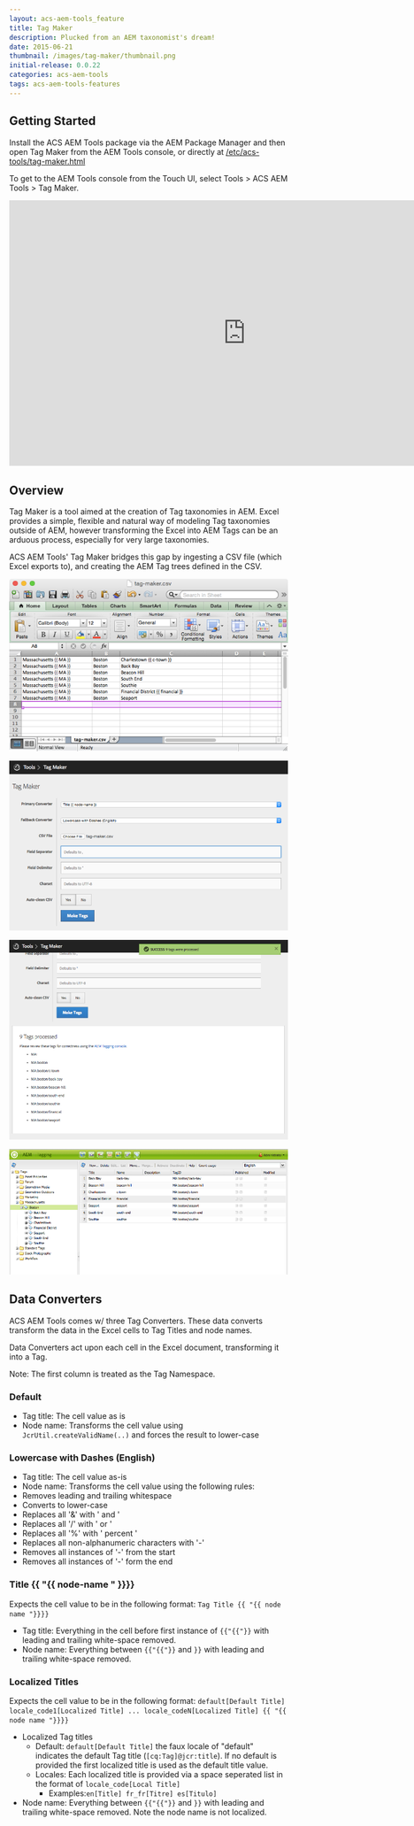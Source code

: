 ```yaml
---
layout: acs-aem-tools_feature
title: Tag Maker
description: Plucked from an AEM taxonomist's dream!
date: 2015-06-21
thumbnail: /images/tag-maker/thumbnail.png
initial-release: 0.0.22
categories: acs-aem-tools
tags: acs-aem-tools-features
---
```


## Getting Started


Install the ACS AEM Tools package via the AEM Package Manager and then open Tag Maker from the AEM Tools console, or directly at [/etc/acs-tools/tag-maker.html](http://localhost:4502/etc/acs-tools/tag-maker.html)

To get to the AEM Tools console from the Touch UI, select Tools > ACS AEM Tools > Tag Maker.

<iframe width="853" height="480" src="https://www.youtube.com/embed/33hvWMaYPVE" frameborder="0" allowfullscreen></iframe>

## Overview

Tag Maker is a tool aimed at the creation of Tag taxonomies in AEM. Excel provides a  simple, flexible and natural way of modeling Tag taxonomies outside of AEM, however transforming the Excel into AEM Tags can be an arduous process, especially for very large taxonomies.

ACS AEM Tools' Tag Maker bridges this gap by ingesting a CSV file (which Excel exports to), and creating the AEM Tag trees defined in the CSV.

![Tag Maker - Excel](/acs-aem-tools/images/tag-maker/excel.png)

![Tag Maker](/acs-aem-tools/images/tag-maker/tag-maker-web-ui.png)

![Tag Maker - Results](/acs-aem-tools/images/tag-maker/tag-maker-results.png)

![Tag Maker - AEM Tagging Results](/acs-aem-tools/images/tag-maker/aem-tagging-results.png)

## Data Converters

ACS AEM Tools comes w/ three Tag Converters. These data converts transform the data in the Excel cells to Tag Titles and node names.

Data Converters act upon each cell in the Excel document, transforming it into a Tag.

Note: The first column is treated as the Tag Namespace.

### Default

* Tag title: The cell value as is
* Node name: Transforms the cell value using `JcrUtil.createValidName(..)` and forces the result to lower-case

### Lowercase with Dashes (English)

* Tag title: The cell value as-is
* Node name: Transforms the cell value using the following rules:
 * Removes leading and trailing whitespace
 * Converts to lower-case
 * Replaces all '&' with ' and '
 * Replaces all '/' with ' or '
 * Replaces all '%' with ' percent '
 * Replaces all non-alphanumeric characters with '-'
 * Removes all instances of '-' from the start
 * Removes all instances of '-' form the end

### Title {{ "{{ node-name " }}}}

Expects the cell value to be in the following format: `Tag Title {{ "{{ node name "}}}}`

* Tag title: Everything in the cell before first instance of `{{"{{"}}` with leading and trailing white-space removed.
* Node name: Everything between `{{"{{"}}` and `}}` with leading and trailing white-space removed.


### Localized Titles

Expects the cell value to be in the following format: `default[Default Title] locale_code1[Localized Title] ... locale_codeN[Localized Title] {{ "{{ node name "}}}}`

* Localized Tag titles 
  * Default: `default[Default Title]` the faux locale of "default" indicates the default Tag title (`[cq:Tag]@jcr:title`). If no default is provided the first localized title is used as the default title value.
  * Locales: Each localized title is provided via a space seperated list in the format of `locale_code[Local Title]`
     * Examples:`en[Title] fr_fr[Titre] es[Titulo]`
* Node name: Everything between `{{"{{"}}` and `}}` with leading and trailing white-space removed. Note the node name is not localized.
